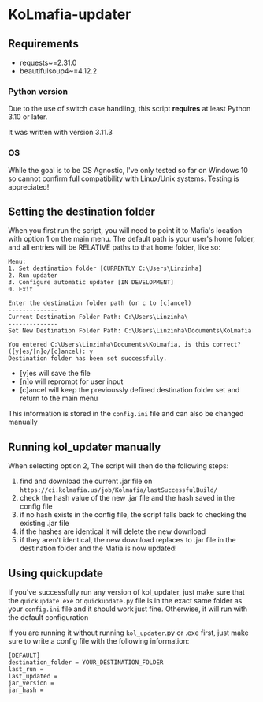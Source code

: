 # KoLmafia-updater

## Requirements
- requests~=2.31.0
- beautifulsoup4~=4.12.2

### Python version
Due to the use of switch case handling, this script **requires** at least Python 3.10 or later.

It was written with version 3.11.3

### OS
While the goal is to be OS Agnostic, I've only tested so far on Windows 10 so cannot confirm full compatibility with Linux/Unix systems. Testing is appreciated!


## Setting the destination folder
When you first run the script, you will need to point it to Mafia's location with option 1 on the main menu. The default path is your user's home folder, and all entries will be RELATIVE paths to that home folder, like so:

```
Menu:
1. Set destination folder [CURRENTLY C:\Users\Linzinha]
2. Run updater
3. Configure automatic updater [IN DEVELOPMENT]
0. Exit

Enter the destination folder path (or c to [c]ancel)
--------------
Current Destination Folder Path: C:\Users\Linzinha\
--------------
Set New Destination Folder Path: C:\Users\Linzinha\Documents\KoLmafia

You entered C:\Users\Linzinha\Documents\KoLmafia, is this correct? ([y]es/[n]o/[c]ancel): y
Destination folder has been set successfully.
```

- [y]es will save the file
- [n]o will reprompt for user input
- [c]ancel will keep the previoussly defined destination folder set and return to the main menu

This information is stored in the `config.ini` file and can also be changed manually

## Running kol_updater manually
When selecting option 2, The script will then do the following steps:
1. find and download the current .jar file on `https://ci.kolmafia.us/job/Kolmafia/lastSuccessfulBuild/`
2. check the hash value of the new .jar file and the hash saved in the config file
3. if no hash exists in the config file, the script falls back to checking the existing .jar file
4. if the hashes are identical it will delete the new download
5. if they aren't identical, the new download replaces to .jar file in the destination folder and the Mafia is now updated!

## Using quickupdate

If you've successfully run any version of kol_updater, just make sure that the `quickupdate.exe` or `quickupdate.py` file is in the exact same folder as your `config.ini` file and it should work just fine. Otherwise, it will run with the default configuration

If you are running it without running `kol_updater`.py or .exe first, just make sure to write a config file with the following information:

```
[DEFAULT]
destination_folder = YOUR_DESTINATION_FOLDER
last_run = 
last_updated = 
jar_version = 
jar_hash = 
```
